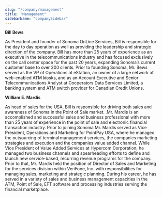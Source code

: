 ```yaml
---
slug: "/company/management"
title: "Management"
sidebarName: "companySidebar"
---
```

**Bill Bews**

As President and founder of Sonoma OnLine Services, Bill is responsible for the day to day operation as well as providing the leadership and strategic direction of the company.
Bill has more than 25 years of experience as an executive in the telecommunications industry and has focused exclusively on the call center space for the past 20 years, expanding Sonoma’s current customer base to over 200 clients.
Prior to founding Sonoma, Mr. Bews served as the VP of Operations at eStation, an owner of a large network of web-enabled ATM kiosks, and as an Account Executive and Senior Telecommunications Analyst at Cooperators Data Services Limited, a banking system and ATM switch provider for Canadian Credit Unions.

**William E. Mardis**

As head of sales for the USA, Bill is responsible for driving both sales and awareness of Sonoma in the Point of Sale market. .Mr. Mardis is an accomplished and successful sales and business professional with more than 25 years of experience in the point of sale and electronic financial transaction industry.
Prior to joining Sonoma Mr. Mardis served as Vice President, Operations and Marketing for PointPay USA, where he managed the outsourcing of terminal management services, the companies marketing strategies and execution and the companies value added channel. While Vice President of Value Added Services at Hypercom Corporation, he managed two business channels and spearheading efforts to define and launch new service-based, recurring revenue programs for the company.
Prior to that, Mr. Mardis held the position of Director of Sales and Marketing for the services division within VeriFone, Inc. with responsibilities for managing sales, marketing and strategic planning. During his career, he has served in a variety of sales and business management capacities in the ATM, Point of Sale, EFT software and processing industries serving the financial marketplace.